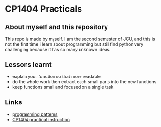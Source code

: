 # CP1404 Practicals
## About myself and this repository 
This repo is made by myself. I am the second semester of JCU, and this is not the first time i learn 
about programming but still find python very challenging because it has so many unknown ideas.
## Lessons learnt 
- explain your function so that more readable
- do the whole work then extract each small parts into the new functions
- keep functions small and focused on a single task
## Links
- [programming patterns](https://github.com/CP1404/Starter/wiki/Programming-Patterns)
- [CP1404 practical instruction](https://github.com/CP1404/Practicals)

